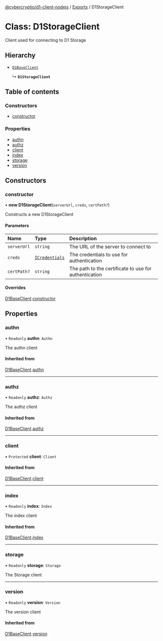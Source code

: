 [@cybercryptio/d1-client-nodejs](../README.md) / [Exports](../modules.md) / D1StorageClient

# Class: D1StorageClient

Client used for connecting to D1 Storage

## Hierarchy

- [`D1BaseClient`](D1BaseClient.md)

  ↳ **`D1StorageClient`**

## Table of contents

### Constructors

- [constructor](D1StorageClient.md#constructor)

### Properties

- [authn](D1StorageClient.md#authn)
- [authz](D1StorageClient.md#authz)
- [client](D1StorageClient.md#client)
- [index](D1StorageClient.md#index)
- [storage](D1StorageClient.md#storage)
- [version](D1StorageClient.md#version)

## Constructors

### <a id="constructor" name="constructor"></a> constructor

• **new D1StorageClient**(`serverUrl`, `creds`, `certPath?`)

Constructs a new D1StorageClient

#### Parameters

| Name | Type | Description |
| :------ | :------ | :------ |
| `serverUrl` | `string` | The URL of the server to connect to |
| `creds` | [`ICredentials`](../interfaces/ICredentials.md) | The credentials to use for authentication |
| `certPath?` | `string` | The path to the certificate to use for authentication |

#### Overrides

[D1BaseClient](D1BaseClient.md).[constructor](D1BaseClient.md#constructor)

## Properties

### <a id="authn" name="authn"></a> authn

• `Readonly` **authn**: `Authn`

The authn client

#### Inherited from

[D1BaseClient](D1BaseClient.md).[authn](D1BaseClient.md#authn)

___

### <a id="authz" name="authz"></a> authz

• `Readonly` **authz**: `Authz`

The authz client

#### Inherited from

[D1BaseClient](D1BaseClient.md).[authz](D1BaseClient.md#authz)

___

### <a id="client" name="client"></a> client

• `Protected` **client**: `Client`

#### Inherited from

[D1BaseClient](D1BaseClient.md).[client](D1BaseClient.md#client)

___

### <a id="index" name="index"></a> index

• `Readonly` **index**: `Index`

The index client

#### Inherited from

[D1BaseClient](D1BaseClient.md).[index](D1BaseClient.md#index)

___

### <a id="storage" name="storage"></a> storage

• `Readonly` **storage**: `Storage`

The Storage client

___

### <a id="version" name="version"></a> version

• `Readonly` **version**: `Version`

The version client

#### Inherited from

[D1BaseClient](D1BaseClient.md).[version](D1BaseClient.md#version)
